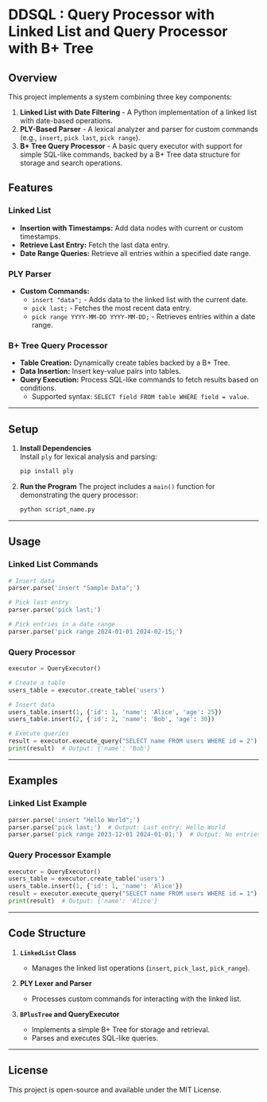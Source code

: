 # DDSQL : Query Processor with Linked List and Query Processor with B+ Tree

## Overview

This project implements a system combining three key components:
1. **Linked List with Date Filtering** - A Python implementation of a linked list with date-based operations.
2. **PLY-Based Parser** - A lexical analyzer and parser for custom commands (e.g., `insert`, `pick last`, `pick range`).
3. **B+ Tree Query Processor** - A basic query executor with support for simple SQL-like commands, backed by a B+ Tree data structure for storage and search operations.

## Features

### Linked List
- **Insertion with Timestamps:** Add data nodes with current or custom timestamps.
- **Retrieve Last Entry:** Fetch the last data entry.
- **Date Range Queries:** Retrieve all entries within a specified date range.

### PLY Parser
- **Custom Commands:**
  - `insert "data";` - Adds data to the linked list with the current date.
  - `pick last;` - Fetches the most recent data entry.
  - `pick range YYYY-MM-DD YYYY-MM-DD;` - Retrieves entries within a date range.

### B+ Tree Query Processor
- **Table Creation:** Dynamically create tables backed by a B+ Tree.
- **Data Insertion:** Insert key-value pairs into tables.
- **Query Execution:** Process SQL-like commands to fetch results based on conditions.
  - Supported syntax: `SELECT field FROM table WHERE field = value`.

---

## Setup

1. **Install Dependencies**  
   Install `ply` for lexical analysis and parsing:
   ```bash
   pip install ply
   ```

2. **Run the Program**
   The project includes a `main()` function for demonstrating the query processor:
   ```bash
   python script_name.py
   ```

---

## Usage

### Linked List Commands
```python
# Insert data
parser.parse('insert "Sample Data";')

# Pick last entry
parser.parse('pick last;')

# Pick entries in a date range
parser.parse('pick range 2024-01-01 2024-02-15;')
```

### Query Processor
```python
executor = QueryExecutor()

# Create a table
users_table = executor.create_table('users')

# Insert data
users_table.insert(1, {'id': 1, 'name': 'Alice', 'age': 25})
users_table.insert(2, {'id': 2, 'name': 'Bob', 'age': 30})

# Execute queries
result = executor.execute_query("SELECT name FROM users WHERE id = 2")
print(result)  # Output: {'name': 'Bob'}
```

---

## Examples

### Linked List Example
```python
parser.parse('insert "Hello World";')
parser.parse('pick last;')  # Output: Last entry: Hello World
parser.parse('pick range 2023-12-01 2024-01-01;')  # Output: No entries found in the given date range
```

### Query Processor Example
```python
executor = QueryExecutor()
users_table = executor.create_table('users')
users_table.insert(1, {'id': 1, 'name': 'Alice'})
result = executor.execute_query("SELECT name FROM users WHERE id = 1")
print(result)  # Output: {'name': 'Alice'}
```

---

## Code Structure

1. **`LinkedList` Class**
   - Manages the linked list operations (`insert`, `pick_last`, `pick_range`).
   
2. **PLY Lexer and Parser**
   - Processes custom commands for interacting with the linked list.

3. **`BPlusTree` and QueryExecutor**
   - Implements a simple B+ Tree for storage and retrieval.
   - Parses and executes SQL-like queries.

---

## License
This project is open-source and available under the MIT License.